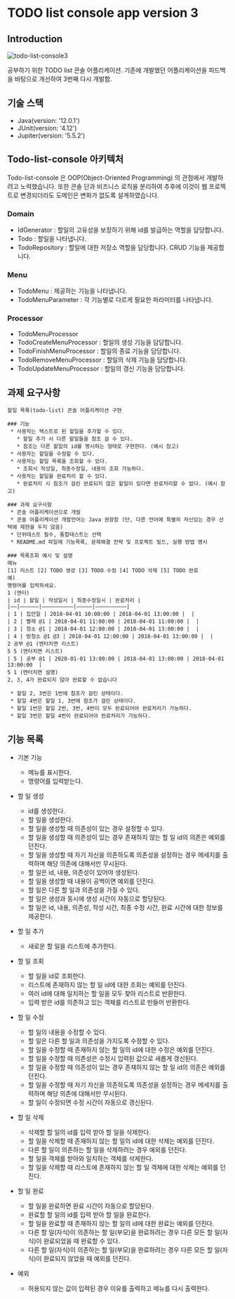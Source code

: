 # TODO list console app version 3

## Introduction
![todo-list-console3](https://user-images.githubusercontent.com/35681772/73604203-0eadb280-45d0-11ea-94e2-cf901df5c92a.gif)

공부하기 위한 TODO list 콘솔 어플리케이션.
기존에 개발했던 어플리케이션을 피드백을 바탕으로 개선하여 3번째 다시 개발함. 


## 기술 스택
 * Java(version: '12.0.1')
 * JUnit(version: '4.12')
 * Jupiter(version: '5.5.2')
 
## Todo-list-console 아키텍처

Todo-list-console 은 OOP(Object-Oriented Programming) 의 관점에서 개발하려고 노력했습니다. 
또한 콘솔 단과 비즈니스 로직을 분리하여 추후에 이것이 웹 프로젝트로 변경되더라도 도메인은 변화가 없도록 설계하였습니다.
 
### Domain
 * IdGenerator : 할일의 고유성을 보장하기 위해 id를 발급하는 역할을 담당합니다.
 * Todo : 할일을 나타냅니다.
 * TodoRepository : 할일에 대한 저장소 역할을 담당합니다. CRUD 기능을 제공합니다.
 
### Menu
 * TodoMenu : 제공하는 기능을 나타냅니다.
 * TodoMenuParameter : 각 기능별로 다르게 필요한 파라미터를 나타냅니다.
 
### Processor
 * TodoMenuProcessor
 * TodoCreateMenuProcessor : 할일의 생성 기능을 담당합니다.
 * TodoFinishMenuProcessor : 할일의 종료 기능을 담당합니다.
 * TodoRemoveMenuProcessor : 할일의 삭제 기능을 담당합니다.
 * TodoUpdateMenuProcessor : 할일의 갱신 기능을 담당합니다.
 
## 과제 요구사항
```
할일 목록(todo-list) 콘솔 어플리케이션 구현

### 기능
 * 사용자는 텍스트로 된 할일을 추가할 수 있다.
   * 할일 추가 시 다른 할일들을 참조 걸 수 있다.
   * 참조는 다른 할일의 id를 명시하는 형태로 구현한다. (예시 참고)
 * 사용자는 할일을 수정할 수 있다.
 * 사용자는 할일 목록을 조회할 수 있다.
   * 조회시 작성일, 최종수정일, 내용이 조회 가능하다.
 * 사용자는 할일을 완료처리 할 수 있다.
   * 완료처리 시 참조가 걸린 완료되지 않은 할일이 있다면 완료처리할 수 없다. (예시 참고)

### 과제 요구사항
 * 콘솔 어플리케이션으로 개발
 * 콘솔 어플리케이션 개발언어는 Java 권장함 (단, 다른 언어에 특별히 자신있는 경우 선택에 제한을 두지 않음)
 * 단위테스트 필수, 통합테스트는 선택
 * README.md 파일에 기능목록, 문제해결 전략 및 프로젝트 빌드, 실행 방법 명시

### 목록조회 예시 및 설명
메뉴
[1] 리스트 [2] TODO 생성 [3] TODO 수정 [4] TODO 삭제 [5] TODO 완료
예)
명령어를 입력하세요.
1 (엔터)
| id | 할일 | 작성일시 | 최종수정일시 | 완료처리 |
|——|——————|——————————|—————|——————————|
| 1 | 집안일 | 2018-04-01 10:00:00 | 2018-04-01 13:00:00 |  |
| 2 | 빨래 @1 | 2018-04-01 11:00:00 | 2018-04-01 11:00:00 |  |
| 3 | 청소 @1 | 2018-04-01 12:00:00 | 2018-04-01 13:00:00 |  |
| 4 | 방청소 @1 @3 | 2018-04-01 12:00:00 | 2018-04-01 13:00:00 |  |
2 공부 @1 (엔터치면 리스트)
5 5 (엔터치면 리스트)
| 5 | 공부 @1 | 2020-01-01 13:00:00 | 2018-04-01 13:00:00 | 2018-04-01 13:00:00  |
5 1 (엔터치면 설명)
2, 3, 4가 완료되지 않아 완료할 수 없습니다

 * 할일 2, 3번은 1번에 참조가 걸린 상태이다.
 * 할일 4번은 할일 1, 3번에 참조가 걸린 상태이다.
 * 할일 1번은 할일 2번, 3번, 4번이 모두 완료되어야 완료처리가 가능하다.
 * 할일 3번은 할일 4번이 완료되어야 완료처리가 가능하다.
```

## 기능 목록
 * 기본 기능
   * 메뉴를 표시한다.
   * 명령어를 입력받는다.
 
 * 할 일 생성
   * id를 생성한다.
   * 할 일을 생성한다.
   * 할 일을 생성할 때 의존성이 있는 경우 설정할 수 있다.
   * 할 일을 생성할 때 의존성이 있는 경우 존재하지 않는 할 일 id의 의존은 예외를 던진다.
   * 할 일을 생성할 때 자기 자신을 의존하도록 의존성을 설정하는 경우 메세지를 출력하며 해당 의존에 대해서만 무시된다.
   * 할 일은 id, 내용, 의존성이 있어야 생성된다.
   * 할 일을 생성할 때 내용이 공백이면 예외를 던진다.
   * 할 일은 다른 할 일과 의존성을 가질 수 있다.
   * 할 일은 생성과 동시에 생성 시간이 자동으로 할당된다.
   * 할 일은 id, 내용, 의존성, 작성 시간, 최종 수정 시간, 완료 시간에 대한 정보를 제공한다.

 * 할 일 추가
   * 새로운 할 일을 리스트에 추가한다.
   
 * 할 일 조회
   * 할 일을 id로 조회한다.
   * 리스트에 존재하지 않는 할 일 id에 대한 조회는 예외를 던진다.
   * 여러 id에 대해 일치하는 할 일을 모두 찾아 리스트로 반환한다.
   * 입력 받은 id를 의존하고 있는 객체를 리스트로 만들어 반환한다.
      
 * 할 일 수정
   * 할 일의 내용을 수정할 수 있다.
   * 할 일은 다른 할 일과 의존성을 가지도록 수정할 수 있다.
   * 할 일을 수정할 때 존재하지 않는 할 일의 id에 대한 수정은 예외를 던진다.
   * 할 일을 수정할 때 의존성은 수정시 입력된 값으로 새롭게 갱신된다.
   * 할 일을 수정할 때 의존성이 있는 경우 존재하지 않는 할 일 id의 의존은 예외를 던진다.
   * 할 일을 수정할 때 자기 자신을 의존하도록 의존성을 설정하는 경우 메세지를 출력하며 해당 의존에 대해서만 무시된다.
   * 할 일이 수정되면 수정 시간이 자동으로 갱신된다.
      
 * 할 일 삭제
   * 삭제할 할 일의 id를 입력 받아 할 일을 삭제한다.
   * 할 일을 삭제할 때 존재하지 않는 할 일의 id에 대한 삭제는 예외를 던진다.
   * 다른 할 일이 의존하는 할 일을 삭제하려는 경우 예외를 던진다.
   * 할 일을 객체를 받아와 일치하는 객체를 삭제한다.
   * 할 일을 삭제할 때 리스트에 존재하지 않는 할 일 객체에 대한 삭제는 예외를 던진다. 
 
 * 할 일 완료
   * 할 일을 완료하면 완료 시간이 자동으로 할당된다.
   * 완료할 할 일의 id를 입력 받아 할 일을 완료한다.
   * 할 일을 완료할 때 존재하지 않는 할 일의 id에 대한 완료는 예외를 던진다.   
   * 다른 할 일(자식)이 의존하는 할 일(부모)을 완료하려는 경우 다른 모든 할 일(자식)이 완료되었을 때 완료할 수 있다.
   * 다른 할 일(자식)이 의존하는 할 일(부모)을 완료하려는 경우 다른 모든 할 일(자식)이 완료되지 않았을 때 예외를 던진다.
 
 * 예외
   * 허용되지 않는 값이 입력된 경우 이유를 출력하고 메뉴를 다시 출력한다.